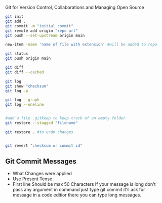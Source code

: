 Git for Version Control, Collaborations and Managing Open Source

```bash
git init
git add .
git commit -m "initial commit"
git remote add origin "repo url"
git push --set-upstream origin main

new-item -name 'name of file with extension' #will be added to repo

git status
git push origin main

git diff
git diff --cached

git log
git show "checksum"
git log -p

git log --graph
git log --oneline


#add a file .gitkeep to keep track of an empty folder
git restore --stagged "filename"

git restore . #to undo changes


git revert "checksum or commit id"

```

## Git Commit Messages
* What Changes were applied
* Use Present Tense
* First line Should be max 50 Characters 
If your message is long don't pass any argument in command just type git commit it'll ask for message in a code editior there you can type long messages.

